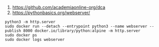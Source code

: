 1. https://github.com/academiaonline-org/dca
2. https://pythonbasics.org/webserver/
```
python3 -m http.server
sudo docker run --detach --entrypoint python3 --name webserver --publish 8000 docker.io/library/python:alpine -m http.server
sudo docker ps
sudo docker logs webserver
```

